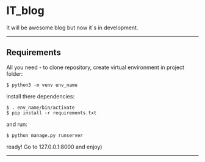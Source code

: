 IT_blog
=======
It will be awesome blog but now it`s in development.
<hr>

Requirements
------------

All you need - to clone repository, create virtual environment in project folder:

    $ python3 -m venv env_name

install there dependencies:

    $ . env_name/bin/activate
    $ pip install -r requirements.txt

and run:

    $ python manage.py runserver

ready! Go to 127.0.0.1:8000 and enjoy)
<hr>
